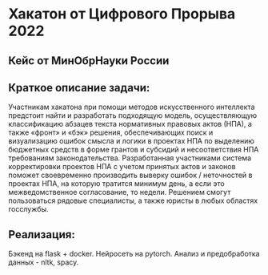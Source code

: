# Хакатон от Цифрового Прорыва 2022

## Кейс от МинОбрНауки России

## Краткое описание задачи:

Участникам хакатона при помощи методов искусственного интеллекта предстоит найти и разработать подходящую модель, осуществляющую классификацию абзацев текста нормативных правовых актов (НПА), а также «фронт» и «бэк» решения, обеспечивающих поиск и визуализацию ошибок смысла и логики в проектах НПА по выделению бюджетных средств в форме грантов и субсидий и несоответствия НПА требованиям законодательства.
Разработанная участниками система корректировки проектов НПА с учетом принятых актов и законов поможет своевременно производить выверку ошибок / неточностей в проектах НПА, на которую тратится минимум день, а если это межведомственное согласование, то недели. Решением смогут пользоваться рядовые специалисты, а также юристы в любых областях госслужбы. 



## Реализация:

Бэкенд на flask + docker. Нейросеть на pytorch. Анализ и предобработка данных - nltk, spacy.
